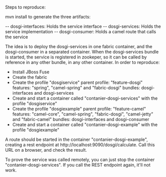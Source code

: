 Steps to reproduce:

mvn install to generate the three artifacts:

  -- dosgi-interfaces: Holds the service interface
  -- dosgi-services: Holds the service implementation
  -- dosgi-consumer: Holds a camel route that calls the service
  
The idea is to deploy the dosgi-services in one fabric container, and the dosgi-consumer in a separated container. When the dosgi-services bundle is started, the service is registered in zookeper, so it can be called by reference in any other bundle, in any other container.
In order to reproduce:

- Install JBoss Fuse
- Create the fabric
- Create the profile "dosgiservice"
         parent profile: "feature-dosgi"
         features: "spring", "camel-spring" and "fabric-dosgi"
         bundles: dosgi-interfaces and dosgi-services
- Create and start a container called "contanier-dosgi-services" with the profile "dosgiservice"
- Create the profile "dosgiexample"
         parent profile: "feature-camel"
         features: "camel-core", "camel-spring", "fabric-dosgi", "camel-jetty" and "fabric-camel"
         bundles: dosgi-interfaces and dosgi-consumer
- Create and start a container called "contanier-dosgi-example" with the profile "dosgiexample"

A route should be started in the container "contanier-dosgi-example", creating a rest endpoint at http://localhost:9090/dosgi/calculate.
Call this URL on a browser, and check the result.

To prove the service was called remotely, you can just stop the container "contanier-dosgi-services". If you call the REST endpoint again, it'll not work.

